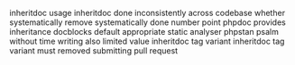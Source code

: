 inheritdoc usage inheritdoc done inconsistently across codebase whether systematically remove systematically done number point phpdoc provides inheritance docblocks default appropriate static analyser phpstan psalm without time writing also limited value inheritdoc tag variant inheritdoc tag variant must removed submitting pull request